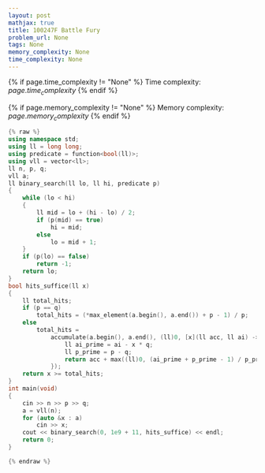 ```yaml
---
layout: post
mathjax: true
title: 100247F Battle Fury
problem_url: None
tags: None
memory_complexity: None
time_complexity: None
---
```




{% if page.time_complexity != "None" %}
Time complexity: ${{ page.time_complexity }}$
{% endif %}

{% if page.memory_complexity != "None" %}
Memory complexity: ${{ page.memory_complexity }}$
{% endif %}

```cpp
{% raw %}
using namespace std;
using ll = long long;
using predicate = function<bool(ll)>;
using vll = vector<ll>;
ll n, p, q;
vll a;
ll binary_search(ll lo, ll hi, predicate p)
{
    while (lo < hi)
    {
        ll mid = lo + (hi - lo) / 2;
        if (p(mid) == true)
            hi = mid;
        else
            lo = mid + 1;
    }
    if (p(lo) == false)
        return -1;
    return lo;
}
bool hits_suffice(ll x)
{
    ll total_hits;
    if (p == q)
        total_hits = (*max_element(a.begin(), a.end()) + p - 1) / p;
    else
        total_hits =
            accumulate(a.begin(), a.end(), (ll)0, [x](ll acc, ll ai) -> ll {
                ll ai_prime = ai - x * q;
                ll p_prime = p - q;
                return acc + max((ll)0, (ai_prime + p_prime - 1) / p_prime);
            });
    return x >= total_hits;
}
int main(void)
{
    cin >> n >> p >> q;
    a = vll(n);
    for (auto &x : a)
        cin >> x;
    cout << binary_search(0, 1e9 + 11, hits_suffice) << endl;
    return 0;
}

{% endraw %}
```